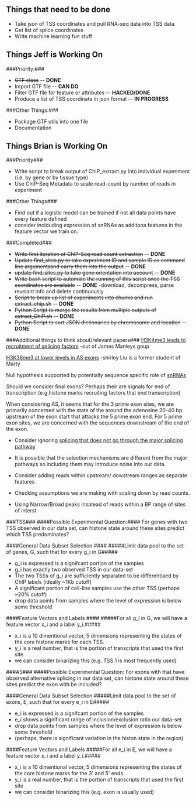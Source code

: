 Things that need to be done
---------------------------

* Take json of TSS coordinates and pull RNA-seq data into TSS data
* Get list of splice coordinates
* Write machine learning fun stuff

Things Jeff is Working On
-------------------------

###Priority:###
* ~~GTF class~~ -- **DONE**
* Import GTF file -- **CAN DO**
* Filter GTF file for feature or attributes -- **HACKED/DONE**
* Produce a list of TSS coordinate in json format -- **IN PROGRESS**

###Other Things:###
* Package GTF utils into one file
* Documentation

Things Brian is Working On
--------------------------

###Priority###
* Write script to break output of ChIP\_extract.py into individual experiment (i.e. by gene or by tissue type)
* Use ChIP-Seq Metadata to scale read-count by number of reads in experiment


###Other Things###
* Find out if a logistic model can be trained if not all data points have every feature defined
* consider inclduding expression of snRNAs as additona features in the feature vector we train on.

###Completed###
* ~~Write first iteration of ChIP-Seq read count extraction~~ -- **DONE**
* ~~Update find\_sites.py to take experiment ID and sample ID as command line argumentsand carry them into the output~~ -- **DONE**
* ~~update find\_sites.py to take gene orientation into account~~ -- **DONE**
* ~~Write bash script to automate the running of this script once the TSS coordinates are available~~ -- **DONE**
        -download, decompress, parse revelant info and delete continuously
* ~~Script to break up list of experiments into chunks and run extract\_chip.sh~~ -- **DONE**
* ~~Python Script to merge the results from multiple outputs of extract\_ChIP.sh~~ -- **DONE**
* ~~Python Script to sort JSON dictionaries by chromosome and location~~ -- **DONE**

###Additional things to think about/relevant papers###
[H3K4me3 leads to recruitment of splicing factors](http://www.ncbi.nlm.nih.gov/pmc/articles/PMC2276655/pdf/nihms35172.pdf)
        -out of James Manleys goup



[H3K36me3 at lower levels in AS exons](http://liulab.dfci.harvard.edu/publications/Kolasinska\_H3K36me3\_NatGen\_2009.pdf)
        -shirley Liu is a former student of Marty

Null hypothesis supported by potentially sequence specific role of [snRNAs](http://en.wikipedia.org/wiki/Small\_nuclear\_RNA)
 
Should we consider final exons? Perhaps their are signals for end of transcription (e.g.histone marks recruiting factors that end transcription)

When considering AS, it seems that for the 3 prime exon sites, we are primarily concerned with the state of the around the adenosine 20-40 bp upstream of the exon start that attacks the 5 prime exon end.
For 5 prime exon sites, we are concerned with the sequences downstream of the end of the exon.

* Consider ignoring [splicing that does not go through the major splicing pathway](http://en.wikipedia.org/wiki/Minor_spliceosome)
 * It is possible that the selection mechanisms are different from the major pathways so including them may introduce noise into our data.

* Consider adding reads within upstream/ dowstream ranges as separate features

* Checking assumptions we are making with scaling down by read counts. 
* Using Narrow/Broad peaks insatead of reads within a BP range of sites of interst


###TSS###
####Possible Experimental Question:####
For genes with two TSS observed in our data set, can histone state around these sites predict which TSS predominates?

####General Data Subset Selection ####
#####Limit data pool to the set of genes, G, such that for every g\_i in G#####
* g\_i is expressed is a signifcant portion of the samples
* g\_i has exactly two observed TSS in our data-set
* The two TSSs of g\_i are sufficiently separated to be differentiaed by ChIP labels (ideally ~1Kb cutoff)
* A significant portion of cell-line samples use the other TSS (perhaps ~20% cutoff)
 * drop data points from samples where the level of expression is below some threshold

####Feature Vectors and Labels ####
#####For all g\_i in G, we will have a feature vector x\_i and a label y\_i.#####
* x\_i is a 10 dimentional vector, 5 dimensions representing the states of the core histone marks for each TSS.
* y\_i is a real number, that is the portion of transcripts that used the first site 
 * we can consider binarizing this (e.g. TSS 1 is most frequently used)

###AS###
####Possible Experimental Question:
For exons with that have observed alternative splicing in our data set, can histone state around these sites predict the exon with be included?

####General Data Subset Selection
#####Limit data pool to the set of exons, E, such that for every e\_i in E#####
* e\_i is expressed is a signifcant portion of the samples
* e\_i shows a significant range of inclusion/exclusion ratio our data-set
 * drop data points from samples where the level of expression is below some threshold
* (perhaps, there is significant variation in the histon state in the region)

####Feature Vectors and Labels
#####For all e\_i in E, we will have a feature vector x\_i and a label y\_i.#####
* x\_i is a 10 dimentional vector, 5 dimensions representing the states of the core histone marks for the 3' and 5' ends
* y\_i is a real number, that is the portion of transcripts that used the first site 
 * we can consider binarizing this (e.g. exon is usually used)
